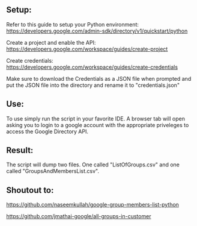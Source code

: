 ## Setup:

Refer to this guide to setup your Python environment:
https://developers.google.com/admin-sdk/directory/v1/quickstart/python

Create a project and enable the API:
https://developers.google.com/workspace/guides/create-project

Create credentials:
https://developers.google.com/workspace/guides/create-credentials

Make sure to download the Credentials as a JSON file when prompted and put the JSON file into the directory and rename it to "credentials.json"

## Use:

To use simply run the script in your favorite IDE.
A browser tab will open asking you to login to a google account with the appropriate priveleges to access the Google Directory API.

## Result:

The script will dump two files. One called "ListOfGroups.csv" and one called "GroupsAndMembersList.csv".

## Shoutout to:

https://github.com/naseemkullah/google-group-members-list-python

https://github.com/jmathai-google/all-groups-in-customer
